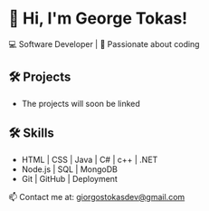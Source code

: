 # 👋 Hi, I'm George Tokas!  

💻 Software Developer | 🚀 Passionate about coding  

## 🛠️ Projects
- The projects will soon be linked

## 🛠️ Skills
- HTML | CSS | Java | C# | c++ | .NET
- Node.js | SQL | MongoDB
- Git | GitHub | Deployment

📫 Contact me at: [giorgostokasdev@gmail.com](giorgostokasdev@gmail.com)
